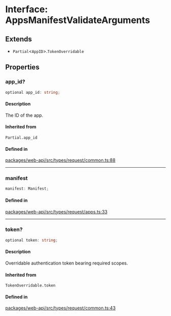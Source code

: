 # Interface: AppsManifestValidateArguments

## Extends

- `Partial`\<`AppID`\>.`TokenOverridable`

## Properties

### app\_id?

```ts
optional app_id: string;
```

#### Description

The ID of the app.

#### Inherited from

`Partial.app_id`

#### Defined in

[packages/web-api/src/types/request/common.ts:88](https://github.com/slackapi/node-slack-sdk/blob/c15385ef93ccdde9702f52f7d1f445999203d794/packages/web-api/src/types/request/common.ts#L88)

***

### manifest

```ts
manifest: Manifest;
```

#### Defined in

[packages/web-api/src/types/request/apps.ts:33](https://github.com/slackapi/node-slack-sdk/blob/c15385ef93ccdde9702f52f7d1f445999203d794/packages/web-api/src/types/request/apps.ts#L33)

***

### token?

```ts
optional token: string;
```

#### Description

Overridable authentication token bearing required scopes.

#### Inherited from

`TokenOverridable.token`

#### Defined in

[packages/web-api/src/types/request/common.ts:43](https://github.com/slackapi/node-slack-sdk/blob/c15385ef93ccdde9702f52f7d1f445999203d794/packages/web-api/src/types/request/common.ts#L43)
